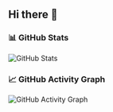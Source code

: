 ## Hi there 👋

### 📊 GitHub Stats

![GitHub Stats](https://github-readme-stats.vercel.app/api?username=atulmundakkal1999&show_icons=true&theme=radical)

### 📈 GitHub Activity Graph

![GitHub Activity Graph](https://github-readme-activity-graph.vercel.app/graph?username=atulmundakkal1999&theme=dracula)
